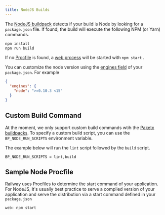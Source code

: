 ```yaml
---
title: NodeJS Builds
---
```


The [NodeJS buildpack](https://github.com/heroku/buildpacks-nodejs) detects
if your build is Node by looking for a `package.json` file. If found, the build
will execute the following NPM (or Yarn) commands.

```bash
npm install
npm run build
```

If no [Procfile](/deploy/builds#procfile) is found,
a [web process](/deploy/builds#web-process) will be started with `npm start`
.

You can customize the node version using the [engines field](https://docs.npmjs.com/cli/v7/configuring-npm/package-json#engines) of your `package.json`. For example

```json
{
  "engines": {
    "node": ">=0.10.3 <15"
  }
}
```

## Custom Build Command

At the moment, we only support custom build commands wtih the [Paketo buildpacks](/deploy/builds#paketo-buildpacks). To
specify a custom build script, you can use the `BP_NODE_RUN_SCRIPTS` environment variable.

The example below will run the `lint` script followed by the `build` script.

```
BP_NODE_RUN_SCRIPTS = lint,build
```

## Sample Node Procfile

Railway uses Procfiles to determine the start command of your application. For NodeJS, it's usually best practice to serve a compiled version of your application and serve the distribution via a start command defined in your `package.json`

```
web: npm start
```

